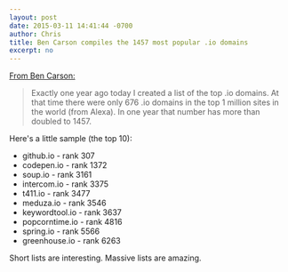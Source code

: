 ```yaml
---
layout: post
date: 2015-03-11 14:41:44 -0700
author: Chris
title: Ben Carson compiles the 1457 most popular .io domains
excerpt: no
---
```


[From Ben Carson:](http://hack.ly/articles/the-most-popular-dot-io-domains-2015/)

> Exactly one year ago today I created a list of the top .io domains. At that time there were only 676 .io domains in the top 1 million sites in the world (from Alexa). In one year that number has more than doubled to 1457.

Here's a little sample (the top 10):

> 
+ github.io - rank 307
+ codepen.io - rank 1372
+ soup.io - rank 3161
+ intercom.io - rank 3375
+ t411.io - rank 3477
+ meduza.io - rank 3546
+ keywordtool.io - rank 3637
+ popcorntime.io - rank 4816
+ spring.io - rank 5566
+ greenhouse.io - rank 6263

Short lists are interesting. Massive lists are amazing. 